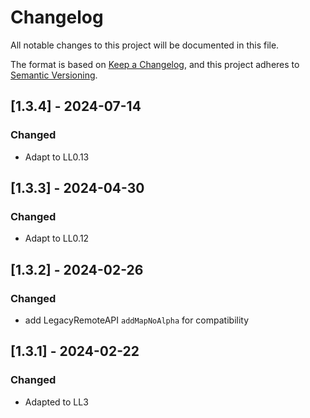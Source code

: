 # Changelog

All notable changes to this project will be documented in this file.

The format is based on [Keep a Changelog](https://keepachangelog.com/en/1.0.0/),
and this project adheres to [Semantic Versioning](https://semver.org/spec/v2.0.0.html).

## [1.3.4] - 2024-07-14

### Changed

- Adapt to LL0.13

## [1.3.3] - 2024-04-30

### Changed

- Adapt to LL0.12

## [1.3.2] - 2024-02-26

### Changed

- add LegacyRemoteAPI `addMapNoAlpha` for compatibility

## [1.3.1] - 2024-02-22

### Changed

- Adapted to LL3